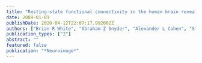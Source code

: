 ```yaml
---
title: "Resting-state functional connectivity in the human brain revealed with diffuse optical tomography"
date: 2009-01-01
publishDate: 2020-04-12T22:07:17.992002Z
authors: ["Brian R White", "Abraham Z Snyder", "Alexander L Cohen", "Steven E Petersen", "Marcus E Raichle", "Bradley L Schlaggar", "Joseph P Culver"]
publication_types: ["2"]
abstract: ""
featured: false
publication: "*Neuroimage*"
---
```


